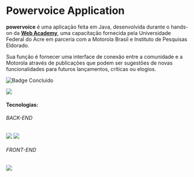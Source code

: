 # Powervoice Application
**powervoice** é uma aplicação feita em Java, desenvolvida durante o hands-on da [**Web Academy**](http://200.129.173.65/), uma capacitação fornecida pela Universidade Federal do Acre em parceria com a Motorola Brasil e Instituto de Pesquisas Eldorado.

Sua função é fornecer uma interface de conexão entre a comunidade e a Motorola através de publicações que podem ser sugestões de novas funcionalidades para futuros lançamentos, críticas ou elogios.

![Badge Concluido](http://img.shields.io/static/v1?label=STATUS&message=CONCLUIDO&color=GREEN&style=for-the-badge)

<img src="http://img.shields.io/static/v1?label=STATUS&message=CONCLUIDO&color=GREEN&style=for-the-badge"/>

#### Tecnologias:

###### BACK-END

<img src="https://img.shields.io/badge/Java-ED8B00?style=for-the-badge&logo=java&logoColor=white" /> <img src="https://img.shields.io/badge/MySQL-00000F?style=for-the-badge&logo=mysql&logoColor=white" />

###### FRONT-END

<img src="	https://img.shields.io/badge/Angular-DD0031?style=for-the-badge&logo=angular&logoColor=white" />
